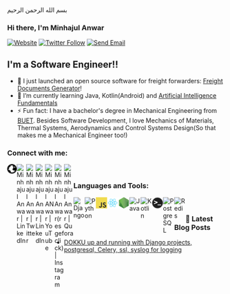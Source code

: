 بسم الله الرحمن الرحيم
### Hi there, I'm Minhajul Anwar

[![Website](https://img.shields.io/badge/Resgef%20Labs-www.resgef.com-orange)](www.resgef.com)
[![Twitter Follow](https://img.shields.io/badge/Minhajul%20Anwar-blue?logo=twitter)](https://twitter.com/intent/follow?original_referer=https%3A%2F%2Fgithub.com%2FMinhajulAnwar&screen_name=MinhajulAnwar)
[![Send Email](https://img.shields.io/badge/-Send%20Email-lightgrey?logo=gmail)](mailto:minhaj.me.bd@gmail.com)

## I'm a Software Engineer!!

- 🔭 I just launched an open source software for freight forwarders: [Freight Documents Generator][freightforward_repo]!
- 🌱 I’m currently learning Java, Kotlin(Android) and [Artificial Intelligence Fundamentals](https://learning.edx.org/course/course-v1:HarvardX+CS50AI+1T2020/home)
- ⚡ Fun fact: I have a bachelor's degree in Mechanical Engineering from [BUET](https://www.buet.ac.bd/web/#/). Besides Software Development, I love Mechanics of Materials, Thermal Systems, Aerodynamics and Control Systems Design(So that makes me a Mechanical Engineer too!)

### Connect with me:

[<img align="left" alt="www.resgef.com" width="22px" src="https://raw.githubusercontent.com/iconic/open-iconic/master/svg/globe.svg" />][website]
[<img align="left" alt="Minhajul Anwar | LinkedIn" width="22px" src="https://cdn.jsdelivr.net/npm/simple-icons@v3/icons/linkedin.svg" />][linkedin]
[<img align="left" alt="Minhajul Anwar | Twitter" width="22px" src="https://cdn.jsdelivr.net/npm/simple-icons@v3/icons/twitter.svg" />][twitter]
[<img align="left" alt="Minhajul Anwar | LinkedIn" width="22px" src="https://cdn.jsdelivr.net/npm/simple-icons@v3/icons/facebook.svg" />][facebook]
[<img align="left" alt="Minhajul ANwar | YouTube" width="22px" src="https://cdn.jsdelivr.net/npm/simple-icons@v3/icons/youtube.svg" />][youtube]
[<img align="left" alt="Minhajul Anwar(resgefclick) | Instagram" width="22px" src="https://cdn.jsdelivr.net/npm/simple-icons@v3/icons/instagram.svg" />][instagram]
[<img align="left" alt="Minhajul Anwar | Quora" width="22px" src="https://cdn.jsdelivr.net/npm/simple-icons@v3/icons/quora.svg" />][quora]

<br />

### Languages and Tools:

[<img align="left" alt="Django" width="26px" src="https://cdn.jsdelivr.net/npm/simple-icons@v3/icons/django.svg" />][github_repos]
[<img align="left" alt="Python" width="26px" src="https://upload.wikimedia.org/wikipedia/commons/thumb/c/c3/Python-logo-notext.svg/768px-Python-logo-notext.svg.png" />][github_repos]
[<img align="left" alt="JavaScript" width="26px" src="https://raw.githubusercontent.com/github/explore/80688e429a7d4ef2fca1e82350fe8e3517d3494d/topics/javascript/javascript.png" />][github_repos]
[<img align="left" alt="React" width="26px" src="https://raw.githubusercontent.com/github/explore/80688e429a7d4ef2fca1e82350fe8e3517d3494d/topics/react/react.png" />][github_repos]
[<img align="left" alt="Node.js" width="26px" src="https://raw.githubusercontent.com/github/explore/80688e429a7d4ef2fca1e82350fe8e3517d3494d/topics/nodejs/nodejs.png" />][github_repos]
[<img align="left" alt="Java" width="26px" src="https://cdn.iconscout.com/icon/free/png-256/java-60-1174953.png" />][github_repos]
[<img align="left" alt="Kotlin" width="26px" src="https://data.apksum.com/aa/com.darshankomu.kotlinforandroidexamples/1.8/icon.png" />][github_repos]
[<img align="left" alt="Linux" width="26px" src="https://raw.githubusercontent.com/github/explore/80688e429a7d4ef2fca1e82350fe8e3517d3494d/topics/terminal/terminal.png" />][github_repos]
[<img align="left" alt="PostgreSQL" width="26px" src="https://cdn.icon-icons.com/icons2/2415/PNG/512/postgresql_plain_wordmark_logo_icon_146390.png" />][github_repos]
[<img align="left" alt="Redis" width="26px" src="https://cdn.icon-icons.com/icons2/2415/PNG/512/redis_plain_wordmark_logo_icon_146367.png" />][github_repos]

<br />

### 📕 Latest Blog Posts

<!-- BLOG-POST-LIST:START -->
- [DOKKU up and running with Django projects, postgresql, Celery, ssl, syslog for logging](https://medium.com/@minhajme/dokku-up-and-running-with-django-projects-postgresql-database-edf03da3f4a8)
<!-- BLOG-POST-LIST:END -->

[website]: www.resgef.com
[github_repos]: https://github.com/minhajme?tab=repositories
[freightforward_repo]: https://github.com/minhajme/freightforward
[facebook]: https://twitter.com/minhajul.anwar.bd
[twitter]: https://twitter.com/minhajmebd
[linkedin]: https://www.linkedin.com/in/minhajme/
[youtube]: https://www.youtube.com/channel/UCLwOk0QXDgPk1_TWx63KeAw
[instagram]: https://www.instagram.com/resgefclick
[quora]: https://www.quora.com/profile/Minhajul-Anwar

<!--
**minhajme/minhajme** is a ✨ _special_ ✨ repository because its `README.md` (this file) appears on your GitHub profile.

Here are some ideas to get you started:

- 🔭 I’m currently working on ...
- 🌱 I’m currently learning ...
- 👯 I’m looking to collaborate on ...
- 🤔 I’m looking for help with ...
- 💬 Ask me about ...
- 📫 How to reach me: ...
- 😄 Pronouns: ...
- ⚡ Fun fact: ...
-->
